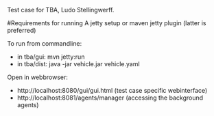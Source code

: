 Test case for TBA, Ludo Stellingwerff.

#Requirements for running
A jetty setup or maven jetty plugin (latter is preferred)

To run from commandline:
- in tba/gui:  mvn jetty:run
- in tba/dist: java -jar vehicle.jar vehicle.yaml


Open in webbrowser:
- http://localhost:8080/gui/gui.html     (test case specific webinterface)
- http://localhost:8081/agents/manager   (accessing the background agents)
